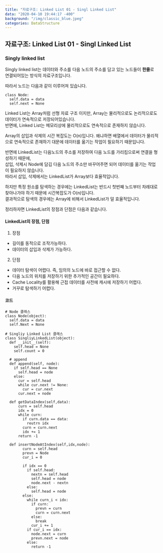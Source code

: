 ```yaml
---
title: "자료구조: Linked List 01 - Singl Linked List"
data: "2020-04-10 19:44:17 -400"
background: "/img/classic_blue.jpeg"
categories: DataStructure
---
```


## 자료구조: Linked List 01 - Singl Linked List
### Singly linked list
Singly linked list는 데이터와 주소를 다음 노드의 주소를 담고 있는 노드들이 **한줄**로 연결되어있는 방식의 자료구조입니다.

따라서 노드는 다음과 같이 이루어져 있습니다.  
```
class Node:
  self.data = data
  self.next = None
```

Linked List는 Array처럼 선형 자료 구조 이지만, Array는 물리적으로도 논리적으로도 데이터가 연속적으로 저장되어있습니다.  
반면에, Linked List는 메모리상에 물리적으로도 연속적으로 존재하지 않습니다.  

Array의 삽입과 삭제의 시간 복잡도는 O(n)입니다. 
왜냐하면 배열에서 데이터가 물리적으로 연속적으로 존재하기 대문에 데이터를 옮기는 작업이 필요하기 때문입니다.  

반면에 LinkedList는 다음노드의 주소를 저장하여 다음 노드를 가리킴으로써 연결을 형성하기 때문에,  
삽입, 삭제시 Node에 담김 다음 노드의 주소만 바꾸어주면 되어 데이터를 옮기는 작업이 필요하지 않습니다.  
따라서 삽입, 삭제에서는 LinkedList가 Array보다 효율적입니다.  

하지만 특정 원소를 탐색하는 경우에는 LinkedList는 반드시 첫번째 노드부터 차례대로 찾아나가야 하기 때문에 시간복잡도가 O(n)입니다.  
결과적으로 탐색의 경우에는 Array에 비해서 LinkedList가 덜 효율적입니다. 

정리하자면 LinkedList의 장점과 단점은 다음과 같습니다. 
#### LinkedList의 장점, 단점
1. 장점
- 길이를 동적으로 조작가능하다.
- 데이터의 삽입과 삭제가 가능하다.

2. 단점
- 데이터 탐색이 어렵다. 즉, 임의의 노드에 바로 접근할 수 없다.
- 다음 노드의 위치를 저장하기 위한 추가적인 공간이 필요하다.
- Cache Locality를 활용해 근접 데이터를 사전에 캐시에 저장하기 어렵다.
- 거꾸로 탐색하기 어렵다.

#### 코드
```
# Node 클래스 
class Node(object):
  self.data = data
  self.Next = None

# Singliy Linked List 클래스
class SingliyLinkedList(object):
  def __init__(self):
    self.head = None
    self.count = 0
    
  # append
  def append(self, node):
    if self.head == None
      self.head = node
    else:
      cur = self.head
      while cur.next != None:
        cur = cur.next
      cur.next = node
      
  def getDataIndex(self,data):
      curn = self.head
      idx = 0
      while curn:
        if curn.data == data:
          reutrn idx
        curn = curn.next
        idx += 1
      return -1
      
  def insertNodeAtIndex(self,idx,node):
        curn = self.head
        prevn = Node
        cur_i = 0
        
        if idx == 0
          if self.head:
            nextn = self.head
            self.head = node
            node.next - nextn
          else:
            self.head = node
        else:
          while curn_i < idx:
            if curn:
              prevn = curn
              curn = curn.next
            else:
              break
            cur_i += 1
          if cur_i == idx:
            node.next = curn
            prevn.next = node
          else:
            return -1
            
        
            
  
```

